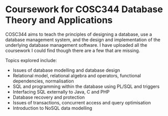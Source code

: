 # Coursework for COSC344 Database Theory and Applications

COSC344 aims to teach the principles of designing a database, use a database management system, and the design and implementation of the underlying database management software. I have uploaded all the coursework I could find though there are a few that are missing.

Topics explored include:

- Issues of database modelling and database design
- Relational model, relational algebra and operators, functional dependencies, normalisation
- SQL and programming within the database using PL/SQL and triggers
- Interfacing SQL externally to Java, C and PHP
- Database recovery and protection
- Issues of transactions, concurrent access and query optimisation
- Introduction to NoSQL data modelling
